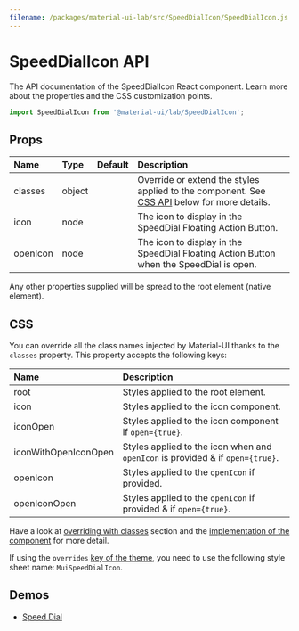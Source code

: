 ```yaml
---
filename: /packages/material-ui-lab/src/SpeedDialIcon/SpeedDialIcon.js
---
```


<!--- This documentation is automatically generated, do not try to edit it. -->

# SpeedDialIcon API

<p class="description">The API documentation of the SpeedDialIcon React component. Learn more about the properties and the CSS customization points.</p>

```js
import SpeedDialIcon from '@material-ui/lab/SpeedDialIcon';
```



## Props

| Name | Type | Default | Description |
|:-----|:-----|:--------|:------------|
| <span class="prop-name">classes</span> | <span class="prop-type">object</span> |   | Override or extend the styles applied to the component. See [CSS API](#css-api) below for more details. |
| <span class="prop-name">icon</span> | <span class="prop-type">node</span> |   | The icon to display in the SpeedDial Floating Action Button. |
| <span class="prop-name">openIcon</span> | <span class="prop-type">node</span> |   | The icon to display in the SpeedDial Floating Action Button when the SpeedDial is open. |

Any other properties supplied will be spread to the root element (native element).

## CSS

You can override all the class names injected by Material-UI thanks to the `classes` property.
This property accepts the following keys:


| Name | Description |
|:-----|:------------|
| <span class="prop-name">root</span> | Styles applied to the root element.
| <span class="prop-name">icon</span> | Styles applied to the icon component.
| <span class="prop-name">iconOpen</span> | Styles applied to the icon component if `open={true}`.
| <span class="prop-name">iconWithOpenIconOpen</span> | Styles applied to the icon when and `openIcon` is provided & if `open={true}`.
| <span class="prop-name">openIcon</span> | Styles applied to the `openIcon` if provided.
| <span class="prop-name">openIconOpen</span> | Styles applied to the `openIcon` if provided & if `open={true}`.

Have a look at [overriding with classes](/customization/overrides/#overriding-with-classes) section
and the [implementation of the component](https://github.com/mui-org/material-ui/blob/master/packages/material-ui-lab/src/SpeedDialIcon/SpeedDialIcon.js)
for more detail.

If using the `overrides` [key of the theme](/customization/themes/#css),
you need to use the following style sheet name: `MuiSpeedDialIcon`.

## Demos

- [Speed Dial](/lab/speed-dial/)

